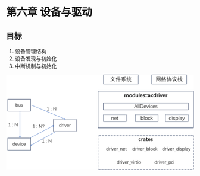 # 第六章 设备与驱动

## 目标

1. 设备管理结构
1. 设备发现与初始化
1. 中断机制与初始化

<img src="./img/img6_1.png" alt="image-20230911144552390" style="zoom:50%;" />
